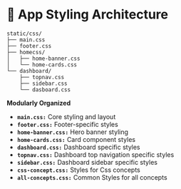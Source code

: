 # 🎨 App Styling Architecture

```
static/css/
├── main.css                  
├── footer.css               
├── homecss/                 
│   ├── home-banner.css
│   └── home-cards.css
└── dashboard/               
    ├── topnav.css
    ├── sidebar.css
    └── dasboard.css         
```

**Modularly Organized**
- **`main.css:`** Core styling and layout
- **`footer.css:`** Footer-specific styles
- **`home-banner.css:`** Hero banner styling
- **`home-cards.css:`** Card component styles
- **`dashboard.css:`** Dashboard specific styles
- **`topnav.css:`** Dashboard top navigation specific styles
- **`sidebar.css:`** Dashboard sidebar specific styles
- **`css-concept.css:`** Styles for Css concepts
- **`all-concepts.css:`** Common Styles for all concepts




### 